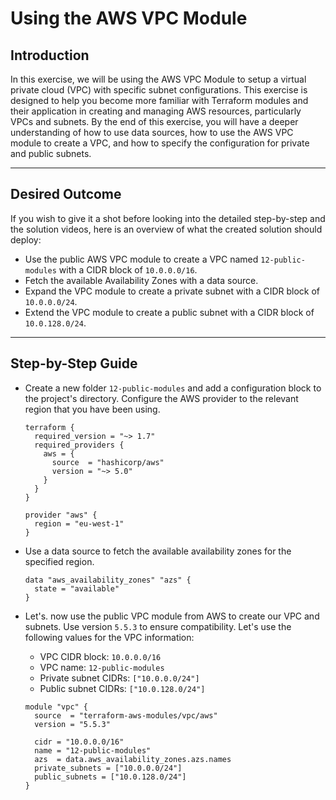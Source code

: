 # Using the AWS VPC Module

## Introduction

In this exercise, we will be using the AWS VPC Module to setup a virtual private cloud (VPC) with specific subnet
configurations. This exercise is designed to help you become more familiar with Terraform modules and their application
in creating and managing AWS resources, particularly VPCs and subnets. By the end of this exercise, you will have a
deeper understanding of how to use data sources, how to use the AWS VPC module to create a VPC, and how to specify the
configuration for private and public subnets.


--- 

## Desired Outcome

If you wish to give it a shot before looking into the detailed step-by-step and the solution videos, here is an overview
of what the created solution should deploy:

- Use the public AWS VPC module to create a VPC named `12-public-modules` with a CIDR block of `10.0.0.0/16`.
- Fetch the available Availability Zones with a data source.
- Expand the VPC module to create a private subnet with a CIDR block of `10.0.0.0/24`.
- Extend the VPC module to create a public subnet with a CIDR block of `10.0.128.0/24`.

--- 

## Step-by-Step Guide

- Create a new folder `12-public-modules` and add a configuration block to the project's directory. Configure the AWS
  provider to the relevant region that you have been using.
  ```hcl
  terraform {
    required_version = "~> 1.7"
    required_providers {
      aws = {
        source  = "hashicorp/aws"
        version = "~> 5.0"
      }
    }
  }
  
  provider "aws" {
    region = "eu-west-1"
  }
  ```
- Use a data source to fetch the available availability zones for the specified region.

  ```hcl
  data "aws_availability_zones" "azs" {
    state = "available"
  }
  ```

- Let's. now use the public VPC module from AWS to create our VPC and subnets. Use version `5.5.3` to ensure
  compatibility. Let's use the following values for the VPC information:
    - VPC CIDR block: `10.0.0.0/16`
    - VPC name: `12-public-modules`
    - Private subnet CIDRs: `["10.0.0.0/24"]`
    - Public subnet CIDRs: `["10.0.128.0/24"]`

  ```hcl
  module "vpc" {
    source  = "terraform-aws-modules/vpc/aws"
    version = "5.5.3"
  
    cidr = "10.0.0.0/16"
    name = "12-public-modules"
    azs  = data.aws_availability_zones.azs.names
    private_subnets = ["10.0.0.0/24"]
    public_subnets = ["10.0.128.0/24"]
  }
  ```